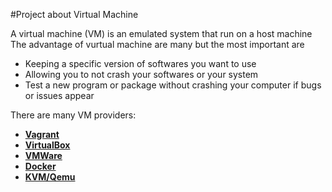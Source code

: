 #Project about Virtual Machine

A virtual machine (VM) is an emulated system that run on a host machine
The advantage of vurtual machine are many but the most important are
- Keeping a specific version of softwares you want to use
- Allowing you to not crash your softwares or your system
- Test a new program or package without crashing your computer if bugs or issues appear

There are many VM providers:
- [**Vagrant**](https://www.vagrantup.com/)
- [**VirtualBox**](https://www.virtualbox.org/)
- [**VMWare**](https://www.vmware.com/)
- [**Docker**](https://www.docker.com/)
- [**KVM/Qemu**](https://www.linux-kvm.org/page/Main_Page)